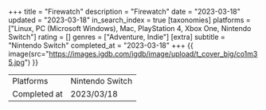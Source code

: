 +++
title = "Firewatch"
description = "Firewatch"
date = "2023-03-18"
updated = "2023-03-18"
in_search_index = true
[taxonomies]
platforms = ["Linux, PC (Microsoft Windows), Mac, PlayStation 4, Xbox One, Nintendo Switch"]
rating = []
genres = ["Adventure, Indie"]
[extra]
subtitle = "Nintendo Switch"
completed_at = "2023-03-18"
+++
{{ image(src="https://images.igdb.com/igdb/image/upload/t_cover_big/co1m35.jpg") }}

|              |            |
| ------------ | ---------- |
| Platforms    | Nintendo Switch |
| Completed at | 2023/03/18 |

